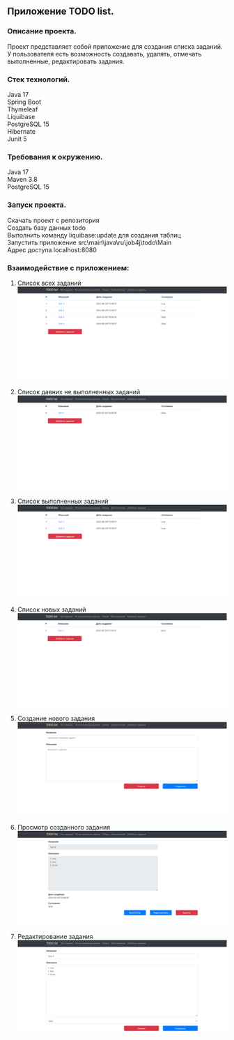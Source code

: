 ## Приложение TODO list.

### Описание проекта.

Проект представляет собой приложение для создания списка заданий.  
У пользователя есть возможность создавать, удалять, отмечать выполненные, редактировать задания.

### Стек технологий.

Java 17  
Spring Boot  
Thymeleaf  
Liquibase  
PostgreSQL 15  
Hibernate  
Junit 5

### Требования к окружению.

Java 17  
Maven 3.8  
PostgreSQL 15

### Запуск проекта.

Скачать проект с репозитория  
Создать базу данных todo  
Выполнить команду liquibase:update для создания таблиц  
Запустить приложение src\main\java\ru\job4j\todo\Main  
Адрес доступа localhost:8080

### Взаимодействие с приложением:

1. Список всех заданий
   ![](files/allTasksList.png)

2. Список давних не выполненных заданий
   ![](files/oldNotDoneTasksList.png)

3. Список выполненных заданий
   ![](files/doneTasksList.png)

4. Список новых заданий
   ![](files/newTasksList.png)

5. Создание нового задания
   ![](files/newTask.png)

6. Просмотр созданного задания
   ![](files/infoTask.png)

7. Редактирование задания
   ![](files/updateTask.png)
